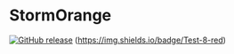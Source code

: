 # StormOrange
[![GitHub release](https://img.shields.io/badge/Version-v1.1.0-blue)](https://github.com/Drtp234/StormOrange/releases)
(https://img.shields.io/badge/Test-8-red)
